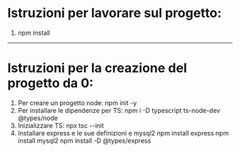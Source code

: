 # Istruzioni per lavorare sul progetto:
1) npm install

----------------------------------------------------

# Istruzioni per la creazione del progetto da 0:
1) Per creare un progetto node:
npm init -y
2) Per installare le dipendenze per TS:
npm i -D typescript ts-node-dev @types/node
3) Inizializzare TS:
npx tsc --init
4) Installare express e le sue definizioni e mysql2
npm install express
npm install mysql2
npm install -D @types/express